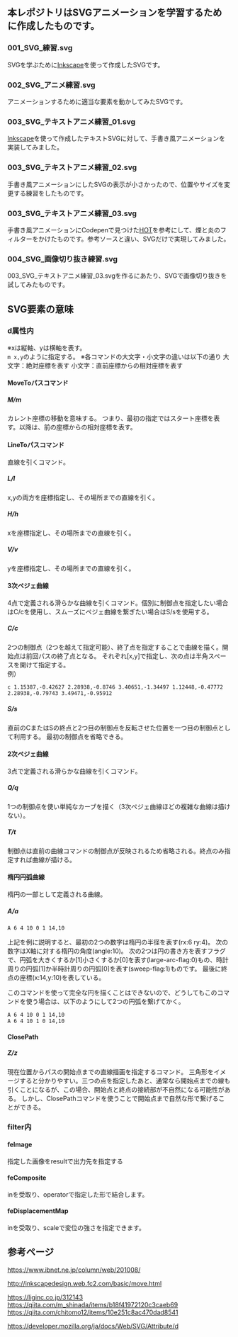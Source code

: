 ## 本レポジトリはSVGアニメーションを学習するために作成したものです。

### 001_SVG_練習.svg
SVGを学ぶために[Inkscape](https://forest.watch.impress.co.jp/library/software/inkscape/)を使って作成したSVGです。

### 002_SVG_アニメ練習.svg
アニメーションするために適当な要素を動かしてみたSVGです。

### 003_SVG_テキストアニメ練習_01.svg
[Inkscape](https://forest.watch.impress.co.jp/library/software/inkscape/)を使って作成したテキストSVGに対して、手書き風アニメーションを実装してみました。

### 003_SVG_テキストアニメ練習_02.svg
手書き風アニメーションにしたSVGの表示が小さかったので、位置やサイズを変更する練習をしたものです。

### 003_SVG_テキストアニメ練習_03.svg
手書き風アニメーションにCodepenで見つけた[HOT](https://codepen.io/Alina_Niko/pen/jOobaOO)を参考にして、煙と炎のフィルターをかけたものです。参考ソースと違い、SVGだけで実現してみました。

### 004_SVG_画像切り抜き練習.svg
003_SVG_テキストアニメ練習_03.svgを作るにあたり、SVGで画像切り抜きを試してみたものです。

## SVG要素の意味

### d属性内

※xは縦軸、yは横軸を表す。<br>
`m x,y`のように指定する。
※各コマンドの大文字・小文字の違いは以下の通り
大文字：絶対座標を表す
小文字：直前座標からの相対座標を表す


#### MoveToパスコマンド
##### M/m
カレント座標の移動を意味する。
つまり、最初の指定ではスタート座標を表す。以降は、前の座標からの相対座標を表す。

#### LineToパスコマンド
直線を引くコマンド。

##### L/l
x,yの両方を座標指定し、その場所までの直線を引く。

##### H/h
xを座標指定し、その場所までの直線を引く。

##### V/v
yを座標指定し、その場所までの直線を引く。

#### 3次ペジェ曲線
4点で定義される滑らかな曲線を引くコマンド。個別に制御点を指定したい場合はC/cを使用し、スムーズにペジェ曲線を繋ぎたい場合はS/sを使用する。

##### C/c
2つの制御点（2つを越えて指定可能）、終了点を指定することで曲線を描く。開始点は前回パスの終了点となる。
それぞれ[x,y]で指定し、次の点は半角スペースを開けて指定する。<br>
例）<br>
```
c 1.15387,-0.42627 2.28938,-0.8746 3.40651,-1.34497 1.12448,-0.47772 2.28938,-0.79743 3.49471,-0.95912
```

##### S/s
直前のCまたはSの終点と2つ目の制御点を反転させた位置を一つ目の制御点として利用する。
最初の制御点を省略できる。

#### 2次ペジェ曲線
3点で定義される滑らかな曲線を引くコマンド。

##### Q/q
1つの制御点を使い単純なカーブを描く（3次ペジェ曲線ほどの複雑な曲線は描けない）。

##### T/t
制御点は直前の曲線コマンドの制御点が反映されるため省略される。終点のみ指定すれば曲線が描ける。

#### 楕円円弧曲線
楕円の一部として定義される曲線。

##### A/a

```
A 6 4 10 0 1 14,10
```
上記を例に説明すると、最初の2つの数字は楕円の半径を表す(rx:6 ry:4)。
次の数字はX軸に対する楕円の角度(angle:10)。
次の2つは円の書き方を表すフラグで、円弧を大きくするか[1]小さくするか[0]を表す(large-arc-flag:0)もの、時計周りの円弧[1]か半時計周りの円弧[0]を表す(sweep-flag:1)ものです。
最後に終点の座標(x:14,y:10)を表している。

このコマンドを使って完全な円を描くことはできないので、どうしてもこのコマンドを使う場合は、以下のようにして2つの円弧を繋げてかく。
```
A 6 4 10 0 1 14,10
A 6 4 10 1 0 14,10
```

#### ClosePath

##### Z/z
現在位置からパスの開始点までの直線描画を指定するコマンド。
三角形をイメージすると分かりやすい。三つの点を指定したあと、通常なら開始点までの線も引くことになるが、この場合、開始点と終点の接続部が不自然になる可能性がある。
しかし、ClosePathコマンドを使うことで開始点まで自然な形で繋げることができる。

### filter内
#### feImage
指定した画像をresultで出力先を指定する

#### feComposite
inを受取り、operatorで指定した形で結合します。

#### feDisplacementMap
inを受取り、scaleで変位の強さを指定できます。


## 参考ページ
https://www.ibnet.ne.jp/column/web/201008/

http://inkscapedesign.web.fc2.com/basic/move.html

https://liginc.co.jp/312143
https://qiita.com/m_shinada/items/b18f41972120c3caeb69
https://qiita.com/chitomo12/items/10e251c8ac470dad8541

https://developer.mozilla.org/ja/docs/Web/SVG/Attribute/d
